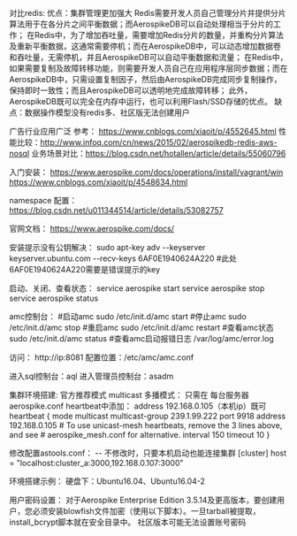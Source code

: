 
对比redis:
     优点：集群管理更加强大
Redis需要开发人员自己管理分片并提供分片算法用于在各分片之间平衡数据；而AerospikeDB可以自动处理相当于分片的工作；
在Redis中，为了增加吞吐量，需要增加Redis分片的数量，并重构分片算法及重新平衡数据，这通常需要停机；而在AerospikeDB中，可以动态增加数据卷和吞吐量，无需停机，并且AerospikeDB可以自动平衡数据和流量；
在Redis中，如果需要复制及故障转移功能，则需要开发人员自己在应用程序层同步数据；而在AerospikeDB中，只需设置复制因子，然后由AerospikeDB完成同步复制操作，保持即时一致性；而且AerospikeDB可以透明地完成故障转移；
此外，AerospikeDB既可以完全在内存中运行，也可以利用Flash/SSD存储的优点。
       缺点：数据操作模型没有redis多、社区版无法创建用户

广告行业应用广泛
参考：
https://www.cnblogs.com/xiaoit/p/4552645.html
性能比较：http://www.infoq.com/cn/news/2015/02/aerospikedb-redis-aws-nosql
业务场景对比：https://blog.csdn.net/hotallen/article/details/55060796

入门安装：
https://www.aerospike.com/docs/operations/install/vagrant/win
https://www.cnblogs.com/xiaoit/p/4548634.html

namespace 配置：
https://blog.csdn.net/u011344514/article/details/53082757

官网文档：
https://www.aerospike.com/docs/



安装提示没有公钥解决：
sudo apt-key adv --keyserver keyserver.ubuntu.com --recv-keys 6AF0E1940624A220 #此处6AF0E1940624A220需要是错误提示的key  


启动、关闭、查看状态：
service aerospike start 
service aerospike stop
service aerospike status

amc控制台：
#启动amc
sudo /etc/init.d/amc start
#停止amc
sudo /etc/init.d/amc stop
#重启amc
sudo /etc/init.d/amc restart
#查看amc状态
sudo /etc/init.d/amc status
#查看amc启动报错日志
/var/log/amc/error.log

访问： http://ip:8081
配置位置：/etc/amc/amc.conf


进入sql控制台：aql
进入管理员控制台：asadm


集群环境搭建:
 官方推荐模式 multicast 多播模式：
只需在 每台服务器aerospike.conf heartbeat中添加： address 192.168.0.105（本机ip）既可
heartbeat {
		mode multicast
		multicast-group 239.1.99.222
		port 9918
                address 192.168.0.105
		# To use unicast-mesh heartbeats, remove the 3 lines above, and see
		# aerospike_mesh.conf for alternative.
		interval 150
		timeout 10
	}

修改配置astools.conf：
-- 不修改时，只要本机启动也能连接集群
[cluster]
host = "localhost:cluster_a:3000,192.168.0.107:3000" 

环境搭建示例：
硬盘下：Ubuntu16.04、Ubuntu16.04-2

用户密码设置：
对于Aerospike Enterprise Edition 3.5.14及更高版本，要创建用户，您必须安装blowfish文件加密（使用以下脚本）。一旦tarball被提取，install_bcrypt脚本就在安全目录中。
社区版本可能无法设置账号密码















